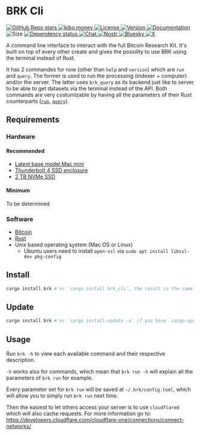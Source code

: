 # BRK Cli

<p align="left">
  <a href="https://github.com/bitcoinresearchkit/brk">
    <img alt="GitHub Repo stars" src="https://img.shields.io/github/stars/bitcoinresearchkit/brk?style=social">
  </a>
  <a href="https://kibo.money">
    <img alt="kibo.money" src="https://img.shields.io/badge/showcase-kib%C5%8D.money-orange">
  </a>
  <a href="https://github.com/bitcoinresearchkit/brk/blob/main/LICENSE.md">
    <img src="https://img.shields.io/crates/l/brk" alt="License" />
  </a>
  <a href="https://crates.io/crates/brk_cli">
    <img src="https://img.shields.io/crates/v/brk_cli" alt="Version" />
  </a>
  <a href="https://docs.rs/brk_cli">
    <img src="https://img.shields.io/docsrs/brk_cli" alt="Documentation" />
  </a>
  <img src="https://img.shields.io/crates/size/brk_cli" alt="Size" />
  <a href="https://deps.rs/crate/brk_cli">
    <img src="https://deps.rs/crate/brk_cli/latest/status.svg" alt="Dependency status">
  </a>
  <a href="https://discord.gg/Cvrwpv3zEG">
    <img src="https://img.shields.io/discord/1350431684562124850" alt="Chat" />
  </a>
  <a href="https://primal.net/p/nprofile1qqsfw5dacngjlahye34krvgz7u0yghhjgk7gxzl5ptm9v6n2y3sn03sqxu2e6">
    <img src="https://img.shields.io/badge/nostr-purple?link=https%3A%2F%2Fprimal.net%2Fp%2Fnprofile1qqsfw5dacngjlahye34krvgz7u0yghhjgk7gxzl5ptm9v6n2y3sn03sqxu2e6" alt="Nostr" />
  </a>
  <a href="https://bsky.app/profile/bitcoinresearchkit.org">
    <img src="https://img.shields.io/badge/bluesky-blue?link=https%3A%2F%2Fbsky.app%2Fprofile%2Fbitcoinresearchkit.org" alt="Bluesky" />
  </a>
  <a href="https://x.com/0xbrk">
    <img src="https://img.shields.io/badge/x.com-black" alt="X" />
  </a>
</p>

A command line interface to interact with the full Bitcoin Research Kit. It's built on top of every other create and gives the possility to use BRK using the terminal instead of Rust.

It has 2 commandes for now (other than `help` and `version`) which are `run` and `query`. The former is used to run the processing (indexer + computer) and/or the server. The latter uses `brk_query` as its backend just like to server to be able to get datasets via the terminal instead of the API. Both commands are very costumizable by having all the parameters of their Rust counterparts ([`run`](https://github.com/bitcoinresearchkit/brk/blob/main/crates/brk_cli/src/run.rs#L91-L147), [`query`](https://github.com/bitcoinresearchkit/brk/blob/main/crates/brk_query/src/params.rs)).

## Requirements

### Hardware

#### Recommended

- [Latest base model Mac mini](https://www.apple.com/mac-mini/)
- [Thunderbolt 4 SSD enclosure](https://satechi.net/products/usb4-nvme-ssd-pro-enclosure/Z2lkOi8vc2hvcGlmeS9Qcm9kdWN0VmFyaWFudC80MDE4ODQ3MDA2NzI4OA==?queryID=7961465089021ee203a60db7e62e90d2)
- [2 TB NVMe SSD](https://shop.sandisk.com/products/ssd/internal-ssd/wd-black-sn850x-nvme-ssd?sku=WDS200T2X0E-00BCA0)

#### Minimum

To be determined

### Software

- [Bitcoin](https://bitcoin.org/en/full-node)
- [Rust](https://www.rust-lang.org/tools/install)
- Unix based operating system (Mac OS or Linux)
  - Ubuntu users need to install `open-ssl` via `sudo apt install libssl-dev pkg-config`

## Install

```bash
cargo install brk # or `cargo install brk_cli`, the result is the same
```

## Update

```bash
cargo install brk # or `cargo install-update -a` if you have `cargo-update` installed
```

## Usage

Run `brk -h` to view each available command and their respective description.

`-h` works also for commands, which mean that `brk run -h` will explain all the parameters of `brk run` for example.

Every parameter set for `brk run` will be saved at `~/.brk/config.toml`, which will allow you to simply run `brk run` next time.

Then the easiest to let others access your server is to use `cloudflared` which will also cache requests. For more information go to: https://developers.cloudflare.com/cloudflare-one/connections/connect-networks/
